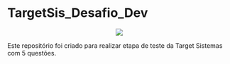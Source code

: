 # TargetSis_Desafio_Dev
<p align="center"><img src="https://img.shields.io/badge/Node.js-%238A4182?style=for-the-badge&logo=node.js&logoColor=white" /> </p>
<p>Este repositório foi criado para realizar etapa de teste da Target Sistemas com 5 questões.</p> 


